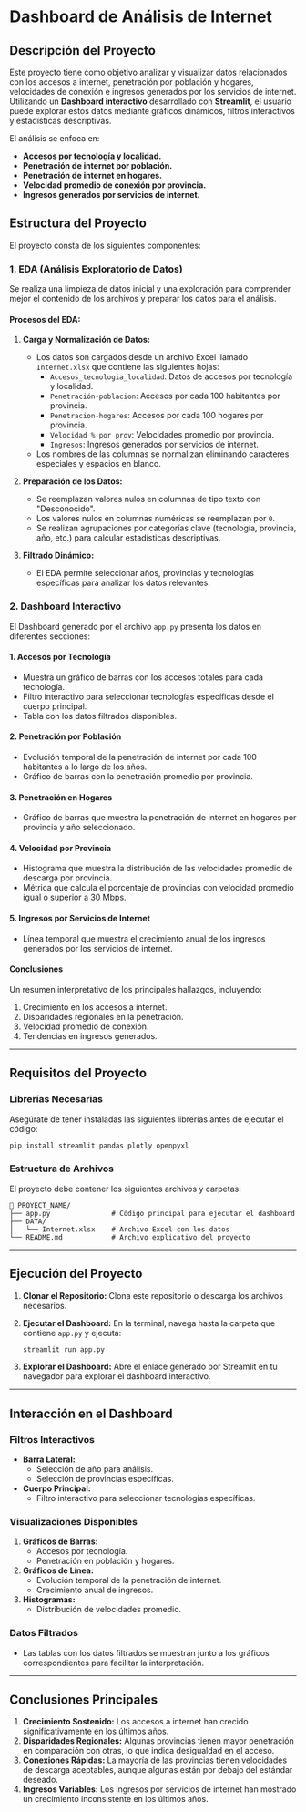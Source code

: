 # **Dashboard de Análisis de Internet**

## **Descripción del Proyecto**
Este proyecto tiene como objetivo analizar y visualizar datos relacionados con los accesos a internet, penetración por población y hogares, velocidades de conexión e ingresos generados por los servicios de internet. Utilizando un **Dashboard interactivo** desarrollado con **Streamlit**, el usuario puede explorar estos datos mediante gráficos dinámicos, filtros interactivos y estadísticas descriptivas.

El análisis se enfoca en:
- **Accesos por tecnología y localidad.**
- **Penetración de internet por población.**
- **Penetración de internet en hogares.**
- **Velocidad promedio de conexión por provincia.**
- **Ingresos generados por servicios de internet.**

## **Estructura del Proyecto**
El proyecto consta de los siguientes componentes:

### **1. EDA (Análisis Exploratorio de Datos)**
Se realiza una limpieza de datos inicial y una exploración para comprender mejor el contenido de los archivos y preparar los datos para el análisis. 

#### **Procesos del EDA:**
1. **Carga y Normalización de Datos:**
   - Los datos son cargados desde un archivo Excel llamado `Internet.xlsx` que contiene las siguientes hojas:
     - `Accesos_tecnologia_localidad`: Datos de accesos por tecnología y localidad.
     - `Penetración-poblacion`: Accesos por cada 100 habitantes por provincia.
     - `Penetracion-hogares`: Accesos por cada 100 hogares por provincia.
     - `Velocidad % por prov`: Velocidades promedio por provincia.
     - `Ingresos`: Ingresos generados por servicios de internet.
   - Los nombres de las columnas se normalizan eliminando caracteres especiales y espacios en blanco.

2. **Preparación de los Datos:**
   - Se reemplazan valores nulos en columnas de tipo texto con "Desconocido".
   - Los valores nulos en columnas numéricas se reemplazan por `0`.
   - Se realizan agrupaciones por categorías clave (tecnología, provincia, año, etc.) para calcular estadísticas descriptivas.

3. **Filtrado Dinámico:**
   - El EDA permite seleccionar años, provincias y tecnologías específicas para analizar los datos relevantes.

### **2. Dashboard Interactivo**
El Dashboard generado por el archivo `app.py` presenta los datos en diferentes secciones:

#### **1. Accesos por Tecnología**
- Muestra un gráfico de barras con los accesos totales para cada tecnología.
- Filtro interactivo para seleccionar tecnologías específicas desde el cuerpo principal.
- Tabla con los datos filtrados disponibles.

#### **2. Penetración por Población**
- Evolución temporal de la penetración de internet por cada 100 habitantes a lo largo de los años.
- Gráfico de barras con la penetración promedio por provincia.

#### **3. Penetración en Hogares**
- Gráfico de barras que muestra la penetración de internet en hogares por provincia y año seleccionado.

#### **4. Velocidad por Provincia**
- Histograma que muestra la distribución de las velocidades promedio de descarga por provincia.
- Métrica que calcula el porcentaje de provincias con velocidad promedio igual o superior a 30 Mbps.

#### **5. Ingresos por Servicios de Internet**
- Línea temporal que muestra el crecimiento anual de los ingresos generados por los servicios de internet.

#### **Conclusiones**
Un resumen interpretativo de los principales hallazgos, incluyendo:
1. Crecimiento en los accesos a internet.
2. Disparidades regionales en la penetración.
3. Velocidad promedio de conexión.
4. Tendencias en ingresos generados.

---

## **Requisitos del Proyecto**
### **Librerías Necesarias**
Asegúrate de tener instaladas las siguientes librerías antes de ejecutar el código:

```bash
pip install streamlit pandas plotly openpyxl
```

### **Estructura de Archivos**
El proyecto debe contener los siguientes archivos y carpetas:
```
📂 PROYECT_NAME/
├── app.py               # Código principal para ejecutar el dashboard
├── DATA/
│   └── Internet.xlsx    # Archivo Excel con los datos
└── README.md            # Archivo explicativo del proyecto
```

---

## **Ejecución del Proyecto**
1. **Clonar el Repositorio:**
   Clona este repositorio o descarga los archivos necesarios.

2. **Ejecutar el Dashboard:**
   En la terminal, navega hasta la carpeta que contiene `app.py` y ejecuta:

   ```bash
   streamlit run app.py
   ```

3. **Explorar el Dashboard:**
   Abre el enlace generado por Streamlit en tu navegador para explorar el dashboard interactivo.

---

## **Interacción en el Dashboard**
### **Filtros Interactivos**
- **Barra Lateral:**
  - Selección de año para análisis.
  - Selección de provincias específicas.
- **Cuerpo Principal:**
  - Filtro interactivo para seleccionar tecnologías específicas.

### **Visualizaciones Disponibles**
1. **Gráficos de Barras:**
   - Accesos por tecnología.
   - Penetración en población y hogares.
2. **Gráficos de Línea:**
   - Evolución temporal de la penetración de internet.
   - Crecimiento anual de ingresos.
3. **Histogramas:**
   - Distribución de velocidades promedio.

### **Datos Filtrados**
- Las tablas con los datos filtrados se muestran junto a los gráficos correspondientes para facilitar la interpretación.

---

## **Conclusiones Principales**
1. **Crecimiento Sostenido:** Los accesos a internet han crecido significativamente en los últimos años.
2. **Disparidades Regionales:** Algunas provincias tienen mayor penetración en comparación con otras, lo que indica desigualdad en el acceso.
3. **Conexiones Rápidas:** La mayoría de las provincias tienen velocidades de descarga aceptables, aunque algunas están por debajo del estándar deseado.
4. **Ingresos Variables:** Los ingresos por servicios de internet han mostrado un crecimiento inconsistente en los últimos años.

